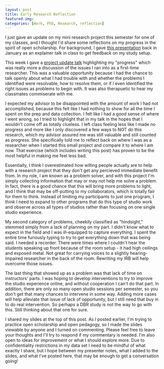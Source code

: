```yaml
---
layout: post
title: Early Research Reflection
featured-img:
categories: [Work, PhD, Research, reflection]
---
```


I just gave an update on my mini research project this semester for one of my classes, and I thought I'd share some reflections on my progress in the spirit of open scholarship. For background, I gave [this presentation](https://docs.google.com/presentation/d/1C61bAXSvOkdRN5oFiyG3emW0HbPoiQTIIELAuZkPzyY/edit?usp=sharing) back in January as an explainer talk in class to get feedback on my study setup. 

This week I gave a [project update talk](https://docs.google.com/presentation/d/1qNuy8Gbsi5JRDrd7nhgj6S4pjZQT4DgTQ-3Rb0UeRvM/edit?usp=sharing) highlighting my "progress" which was really more a discussion of the issues I ran into as a first-time researcher. This was a valuable opportunity because I had the chance to talk openly about what I had trouble with and whether the problems I identified were resolvable, how to resolve them, or if I even identified the right issues as problems to begin with. It was also therapuetic to hear my classmates commiserate with me. 

I expected my advisor to be disappointed with the amount of work I had not accomplished, because this felt like I had nothing to show for all the time I spent on the prep and data collection. I felt like I had a good sense of where I went wrong, so I tried to highlight that in my talk in the hopes that I wouldn't come off as totally clueless. I left class feeling less like I made no progress and more like I only discovered a few ways to NOT do this research, which my advisor assured me was still valuable and still counted as progress. She specifically told me to reflect back on where I was as a researcher when I started this small project and compare it to where I am now. That exercise (which includes writing this post) has proven to be the most helpful in making me feel less bad. 

Essentially, I think I overestimated how willing people actually are to help with a research project that they don't get any percieved immediate benefit from. In my role, I am known as a problem solver, and with this project I'm simply collecting information that may or may not help me solve a problem. In fact, there is a good chance that this will bring more problems to light, and I think that may be off-putting to my collaborators, which is totally fair for them to think. Instead of limiting my participants to just one program, I think I need to expand to other programs that do this type of studio work and observe across all types of studios rather than focusing on one single studio experience. 

My second category of problems, cheekily classified as "hindsight," stemmed simply from a lack of planning on my part. I didn't know what to expect in the field and I was ill-equipped to capture everything. I spent the entire time furiously typing to try to get everything down that was being said. I needed a recorder. There were times where I couldn't hear the students speaking up front because of the room setup - it had high ceilings and exposed metal. Not great for carrying voices to a slightly hearing-impaired researcher in the back of the room. Rewriting my IRB will help overcome those issues. 

The last thing that showed up as a problem was that lack of time on instructors' parts. I was hoping to develop interventions to try to improve the studio experience online, and without cooperation I can't do that part. In addition, there are only so many open studio sessions per semester, so you don't get that many chances to intervene in some way. Adding more cases will help alleviate that issue of lack of opportunity, but I still need that buy in to do real intervention. So perhaps a DBR study is not the way to go with this. Still thinking about that one for sure. 

I shared my slides at the top of this post. As I posted earlier, I'm trying to practice open scholarship and open pedagogy, so I made the slides viewable by anyone and I turned on commenting. Please feel free to leave your thoughts and I'll try to respond if my commentary is needed. I'm also open to ideas for improvement or what I should explore more. Due to confidentiality restrictions in my data set I need to be mindful of what exactly I share, but I hope between my presenter notes, what I added to the slides, and what I've posted here, that may be enough to get a conversation going! 
